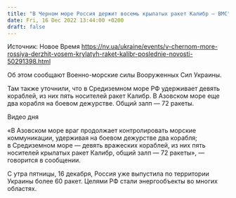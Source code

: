 ```yaml
---
title: "В Черном море Россия держит восемь крылатых ракет Калибр — ВМС"
date: Fri, 16 Dec 2022 13:44:00 +0200
draft: false
---
```

Источник: Новое Время https://nv.ua/ukraine/events/v-chernom-more-rossiya-derzhit-vosem-krylatyh-raket-kalibr-poslednie-novosti-50291398.html


 Об этом сообщают Военно-морские силы Вооруженных Сил Украины.

Там также уточнили, что в Средиземном море РФ удерживает девять кораблей, из них пять носителей ракет Калибр. В Азовском море еще два корабля на боевом дежурстве. Общий залп — 72 ракеты.

 Видео дня   

«В Азовском море враг продолжает контролировать морские коммуникации, удерживая на боевом дежурстве два корабля; в Средиземном море — девять вражеских кораблей, из них пять носителей крылатых ракет Калибр, общий залп — 72 ракеты», — говорится в сообщении.

С утра пятницы, 16 декабря, Россия уже выпустила по территории Украины более 60 ракет. Целями РФ стали энергообъекты во многих областях.
